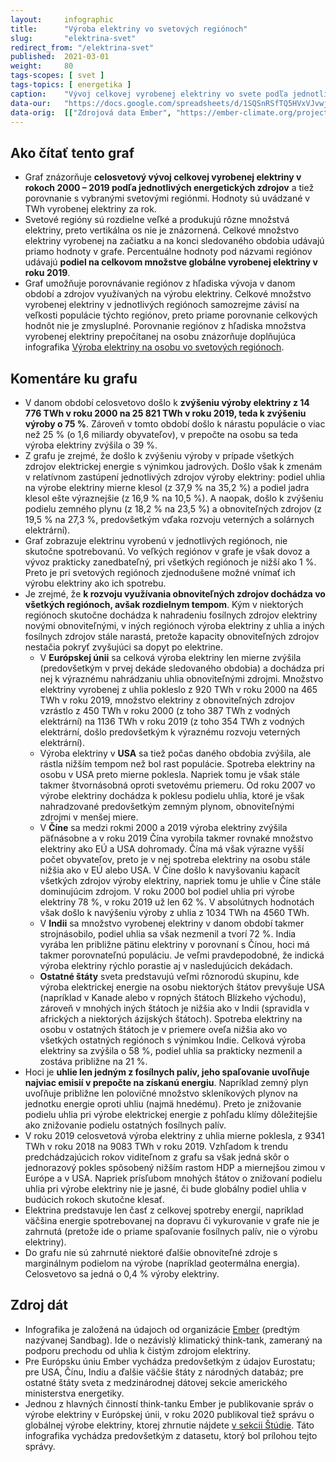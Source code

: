 ```yaml
---
layout:     infographic
title:      "Výroba elektriny vo svetových regiónoch"
slug:       "elektrina-svet"
redirect_from: "/elektrina-svet"
published:  2021-03-01
weight:     80
tags-scopes: [ svet ]
tags-topics: [ energetika ]
caption:    "Vývoj celkovej vyrobenej elektriny vo svete podľa jednotlivých zdrojov v rokoch 2000-2019, vrátane údajov pre hlavné svetové regióny. Hodnoty sú uvádzané v TWh za rok."
data-our:   "https://docs.google.com/spreadsheets/d/1SQSnRSfTQ5HVxVJvwj4igfl22hyblYVjDo_INceKy4I"
data-orig:  [["Zdrojová data Ember", "https://ember-climate.org/project/data-global-electricity-review/"]]
---
```


## Ako čítať tento graf

* Graf znázorňuje **celosvetový vývoj celkovej vyrobenej elektriny v rokoch 2000 – 2019 podľa jednotlivých energetických zdrojov** a tiež porovnanie s vybranými svetovými regiónmi. Hodnoty sú uvádzané v <glossary id="w">TWh</glossary> vyrobenej elektriny za rok.
* Svetové regióny sú rozdielne veľké a produkujú rôzne množstvá elektriny, preto vertikálna os nie je znázornená. Celkové množstvo elektriny vyrobenej na začiatku a na konci sledovaného obdobia udávajú priamo hodnoty v grafe. Percentuálne hodnoty pod názvami regiónov udávajú **podiel na celkovom množstve globálne vyrobenej elektriny v roku 2019**.
* Graf umožňuje porovnávanie regiónov z hľadiska vývoja v danom období a zdrojov využívaných na výrobu elektriny. Celkové množstvo vyrobenej elektriny v jednotlivých regiónoch samozrejme závisí na veľkosti populácie týchto regiónov, preto priame porovnanie celkových hodnôt nie je zmysluplné. Porovnanie regiónov z hľadiska množstva vyrobenej elektriny prepočítanej na osobu znázorňuje doplňujúca infografika [Výroba elektriny na osobu vo svetových regiónoch](/infografiky/elektrina-na-osobu-svet).

## Komentáre ku grafu

* V danom období celosvetovo došlo k **zvýšeniu výroby elektriny z 14 776 TWh v roku 2000 na 25 821 TWh v roku 2019, teda k zvýšeniu výroby o 75 %**. Zároveň v tomto období došlo k nárastu populácie o viac než 25 % (o 1,6 miliardy obyvateľov), v prepočte na osobu sa teda výroba elektriny zvýšila o 39 %.
* Z grafu je zrejmé, že došlo k zvýšeniu výroby v prípade všetkých zdrojov elektrickej energie s výnimkou jadrových. Došlo však k zmenám v relatívnom zastúpení jednotlivých zdrojov výroby elektriny: podiel uhlia na výrobe elektriny mierne klesol (z 37,9 % na 35,2 %) a podiel jadra klesol ešte výraznejšie (z 16,9 % na 10,5 %). A naopak, došlo k zvýšeniu podielu zemného plynu (z 18,2 % na 23,5 %) a obnoviteľných zdrojov (z 19,5 % na 27,3 %, predovšetkým vďaka rozvoju veterných a solárnych elektrární).
* Graf zobrazuje elektrinu vyrobenú v jednotlivých regiónoch, nie skutočne spotrebovanú. Vo veľkých regiónov v grafe je však dovoz a vývoz prakticky zanedbateľný, pri všetkých regiónoch je nižší ako 1 %. Preto je pri svetových regiónoch zjednodušene možné vnímať ich výrobu elektriny ako ich spotrebu.
* Je zrejmé, že **k rozvoju využívania obnoviteľných zdrojov dochádza vo všetkých regiónoch, avšak rozdielnym tempom**. Kým v niektorých regiónoch skutočne dochádza k nahradeniu fosílnych zdrojov elektriny novými obnoviteľnými, v iných regiónoch výroba elektriny z uhlia a iných fosílnych zdrojov stále narastá, pretože kapacity obnoviteľných zdrojov nestačia pokryť zvyšujúci sa dopyt po elektrine.
  * V **Európskej únii** sa celková výroba elektriny len mierne zvýšila (predovšetkým v prvej dekáde sledovaného obdobia) a dochádza pri nej k výraznému nahrádzaniu uhlia obnoviteľnými zdrojmi. Množstvo elektriny vyrobenej z uhlia pokleslo z 920 TWh v roku 2000 na 465 TWh v roku 2019, množstvo elektriny z obnoviteľných zdrojov vzrástlo z 450 TWh v roku 2000 (z toho 387 TWh z vodných elektrární) na 1136 TWh v roku 2019 (z toho 354 TWh z vodných elektrární, došlo predovšetkým k výraznému rozvoju veterných elektrární).
  * Výroba elektriny v **USA** sa tiež počas daného obdobia zvýšila, ale rástla nižším tempom než bol rast populácie. Spotreba elektriny na osobu v USA preto mierne poklesla. Napriek tomu je však stále takmer štvornásobná oproti svetovému priemeru. Od roku 2007 vo výrobe elektriny dochádza k poklesu podielu uhlia, ktoré je však nahradzované predovšetkým zemným plynom, obnoviteľnými zdrojmi v menšej miere.
  * V **Číne** sa medzi rokmi 2000 a 2019 výroba elektriny zvýšila päťnásobne a v roku 2019 Čína vyrobila takmer rovnaké množstvo elektriny ako EÚ a USA dohromady. Čína má však výrazne vyšší počet obyvateľov, preto je v nej spotreba elektriny na osobu stále nižšia ako v EÚ alebo USA. V Číne došlo k navyšovaniu kapacít všetkých zdrojov výroby elektriny, napriek tomu je uhlie v Číne stále dominujúcim zdrojom. V roku 2000 bol podiel uhlia pri výrobe elektriny 78 %, v roku 2019 už len 62 %. V absolútnych hodnotách však došlo k navýšeniu výroby z uhlia z 1034 TWh na 4560 TWh.
  * V **Indii** sa množstvo vyrobenej elektriny v danom období takmer strojnásobilo, podiel uhlia sa však nezmenil a tvorí 72 %. India vyrába len približne pätinu elektriny v porovnaní s Čínou, hoci má takmer porovnateľnú populáciu. Je veľmi pravdepodobné, že indická výroba elektriny rýchlo porastie aj v nasledujúcich dekádach.
  * **Ostatné štáty** sveta predstavujú veľmi rôznorodú skupinu, kde výroba elektrickej energie na osobu niektorých štátov prevyšuje USA (napríklad v Kanade alebo v ropných štátoch Blízkeho východu), zároveň v mnohých iných štátoch je nižšia ako v Indii (spravidla v afrických a niektorých ázijských štátoch). Spotreba elektriny na osobu v ostatných štátoch je v priemere oveľa nižšia ako vo všetkých ostatných regiónoch s výnimkou Indie. Celková výroba elektriny sa zvýšila o 58 %, podiel uhlia sa prakticky nezmenil a zostáva približne na 21 %.
* Hoci je **uhlie len jedným z fosílnych palív, jeho spaľovanie uvoľňuje najviac emisií v prepočte na získanú energiu**. Napríklad zemný plyn uvoľňuje približne len polovičné množstvo skleníkových plynov na jednotku energie oproti uhliu (najmä hnedému). Preto je znižovanie podielu uhlia pri výrobe elektrickej energie z pohľadu klímy dôležitejšie ako znižovanie podielu ostatných fosílnych palív.
* V roku 2019 celosvetová výroba elektriny z uhlia mierne poklesla, z 9341 TWh v roku 2018 na 9083 TWh v roku 2019. Vzhľadom k trendu predchádzajúcich rokov viditeľnom z grafu sa však jedná skôr o jednorazový pokles spôsobený nižším rastom HDP a miernejšou zimou v Európe a v USA. Napriek prísľubom mnohých štátov o znižovaní podielu uhlia pri výrobe elektriny nie je jasné, či bude globálny podiel uhlia v budúcich rokoch skutočne klesať.
* Elektrina predstavuje len časť z celkovej spotreby energií, napríklad väčšina energie spotrebovanej na dopravu či vykurovanie v grafe nie je zahrnutá (pretože ide o priame spaľovanie fosílnych palív, nie o výrobu elektriny).
* Do grafu nie sú zahrnuté niektoré ďalšie obnoviteľné zdroje s marginálnym podielom na výrobe (napríklad geotermálna energia). Celosvetovo sa jedná o 0,4 % výroby elektriny.

## Zdroj dát

* Infografika je založená na údajoch od organizácie [Ember](https://ember-climate.org/) (predtým nazývanej Sandbag). Ide o nezávislý klimatický think-tank, zameraný na podporu prechodu od uhlia k čistým zdrojom elektriny.
* Pre Európsku úniu Ember vychádza predovšetkým z údajov Eurostatu; pre USA, Čínu, Indiu a ďalšie väčšie štáty z národných databáz; pre ostatné štáty sveta z medzinárodnej dátovej sekcie amerického ministerstva energetiky.
* Jednou z hlavných činností think-tanku Ember je publikovanie správ o výrobe elektriny v Európskej únii, v roku 2020 publikoval tiež správu o globálnej výrobe elektriny, ktorej zhrnutie nájdete [v sekcii Štúdie](/studie/2020-globalna-aprava-o-elektrine). Táto infografika vychádza predovšetkým z datasetu, ktorý bol prílohou tejto správy.
